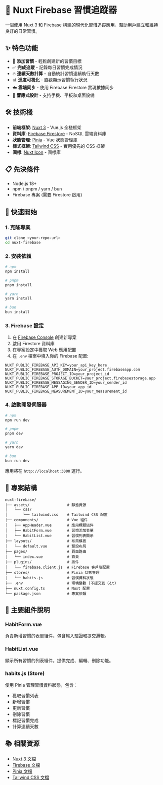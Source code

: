 # 🎯 Nuxt Firebase 習慣追蹤器

一個使用 Nuxt 3 和 Firebase 構建的現代化習慣追蹤應用，幫助用戶建立和維持良好的日常習慣。

## ✨ 特色功能

- 📝 **添加習慣** - 輕鬆創建新的習慣目標
- ✅ **完成追蹤** - 記錄每日習慣完成情況
- 🔥 **連續天數計算** - 自動統計習慣連續執行天數
- 📊 **進度可視化** - 直觀顯示習慣執行狀況
- ☁️ **雲端同步** - 使用 Firebase Firestore 實現數據同步
- 📱 **響應式設計** - 支持手機、平板和桌面設備

## 🛠️ 技術棧

- **前端框架**: [Nuxt 3](https://nuxt.com/) - Vue.js 全棧框架
- **資料庫**: [Firebase Firestore](https://firebase.google.com/docs/firestore) - NoSQL 雲端資料庫
- **狀態管理**: [Pinia](https://pinia.vuejs.org/) - Vue 狀態管理庫
- **樣式框架**: [Tailwind CSS](https://tailwindcss.com/) - 實用優先的 CSS 框架
- **圖標**: [Nuxt Icon](https://nuxt.com/modules/icon) - 圖標庫

## 📋 先決條件

- Node.js 18+ 
- npm / pnpm / yarn / bun
- Firebase 專案 (需要 Firestore 啟用)

## 🚀 快速開始

### 1. 克隆專案

```bash
git clone <your-repo-url>
cd nuxt-firebase
```

### 2. 安裝依賴

```bash
# npm
npm install

# pnpm
pnpm install

# yarn
yarn install

# bun
bun install
```

### 3. Firebase 設定

1. 在 [Firebase Console](https://console.firebase.google.com/) 創建新專案
2. 啟用 Firestore 資料庫
3. 在專案設定中獲取 Web 應用配置
4. 在 `.env` 檔案中填入你的 Firebase 配置:

```env
NUXT_PUBLIC_FIREBASE_API_KEY=your_api_key_here
NUXT_PUBLIC_FIREBASE_AUTH_DOMAIN=your_project.firebaseapp.com
NUXT_PUBLIC_FIREBASE_PROJECT_ID=your_project_id
NUXT_PUBLIC_FIREBASE_STORAGE_BUCKET=your_project.firebasestorage.app
NUXT_PUBLIC_FIREBASE_MESSAGING_SENDER_ID=your_sender_id
NUXT_PUBLIC_FIREBASE_APP_ID=your_app_id
NUXT_PUBLIC_FIREBASE_MEASUREMENT_ID=your_measurement_id
```

### 4. 啟動開發伺服器

```bash
# npm
npm run dev

# pnpm
pnpm dev

# yarn
yarn dev

# bun
bun run dev
```

應用將在 `http://localhost:3000` 運行。

## 📁 專案結構

```
nuxt-firebase/
├── assets/                 # 靜態資源
│   └── css/
│       └── tailwind.css    # Tailwind CSS 配置
├── components/             # Vue 組件
│   ├── AppHeader.vue       # 應用標題組件
│   ├── HabitForm.vue       # 習慣添加表單
│   └── HabitList.vue       # 習慣列表顯示
├── layouts/                # 布局模板
│   └── default.vue         # 預設布局
├── pages/                  # 頁面路由
│   └── index.vue           # 首頁
├── plugins/                # 插件
│   └── firebase.client.js  # Firebase 客戶端配置
├── stores/                 # Pinia 狀態管理
│   └── habits.js           # 習慣資料狀態
├── .env                    # 環境變數 (不提交到 Git)
├── nuxt.config.ts          # Nuxt 配置
└── package.json            # 專案依賴
```

## 🎨 主要組件說明

### HabitForm.vue
負責新增習慣的表單組件，包含輸入驗證和提交邏輯。

### HabitList.vue  
顯示所有習慣的列表組件，提供完成、編輯、刪除功能。

### habits.js (Store)
使用 Pinia 管理習慣資料狀態，包含：
- 獲取習慣列表
- 新增習慣
- 更新習慣
- 刪除習慣  
- 標記習慣完成
- 計算連續天數

## 📚 相關資源

- [Nuxt 3 文檔](https://nuxt.com/docs)
- [Firebase 文檔](https://firebase.google.com/docs)
- [Pinia 文檔](https://pinia.vuejs.org/)
- [Tailwind CSS 文檔](https://tailwindcss.com/docs)
